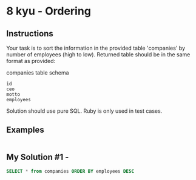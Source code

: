 # 8 kyu - Ordering
## Instructions
Your task is to sort the information in the provided table 'companies' by number of employees (high to low). Returned table should be in the same format as provided:

companies table schema

    id
    ceo
    motto
    employees

Solution should use pure SQL. Ruby is only used in test cases.

## Examples
```

```

## My Solution #1 - 
```sql
SELECT * from companies ORDER BY employees DESC
```